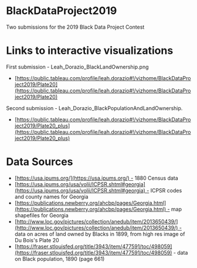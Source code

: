 # BlackDataProject2019
Two submissions for the 2019 Black Data Project Contest

# Links to interactive visualizations
First submission - Leah_Dorazio_BlackLandOwnership.png
- [https://public.tableau.com/profile/leah.dorazio#!/vizhome/BlackDataProject2019/Plate20](https://public.tableau.com/profile/leah.dorazio#!/vizhome/BlackDataProject2019/Plate20)

Second submission - Leah_Dorazio_BlackPopulationAndLandOwnership.
- [https://public.tableau.com/profile/leah.dorazio#!/vizhome/BlackDataProject2019/Plate20_plus](https://public.tableau.com/profile/leah.dorazio#!/vizhome/BlackDataProject2019/Plate20_plus)

# Data Sources
- [https://usa.ipums.org/](https://usa.ipums.org/) - 1880 Census data
- [https://usa.ipums.org/usa/volii/ICPSR.shtml#georgia](https://usa.ipums.org/usa/volii/ICPSR.shtml#georgia) - ICPSR codes and county names for Georgia
- [https://publications.newberry.org/ahcbp/pages/Georgia.html](https://publications.newberry.org/ahcbp/pages/Georgia.html) - map shapefiles for Georgia
- [http://www.loc.gov/pictures/collection/anedub/item/2013650439/](http://www.loc.gov/pictures/collection/anedub/item/2013650439/) - data on acres of land owned by Blacks in 1899, from high res image of Du Bois's Plate 20
- [https://fraser.stlouisfed.org/title/3943/item/477591/toc/498059](https://fraser.stlouisfed.org/title/3943/item/477591/toc/498059) - data on Black population, 1890 (page 661)
